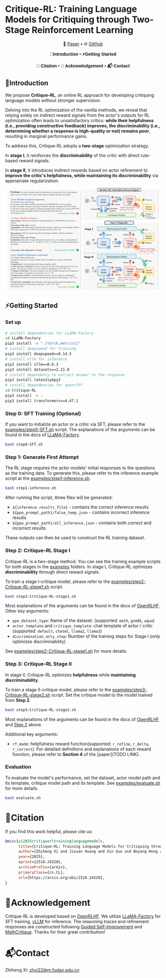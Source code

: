 # Critique-RL: Training Language Models for Critiquing through Two-Stage Reinforcement Learning

<p align="center">
  📃 <a href="https://arxiv.org/abs/2510.24320" target="_blank">Paper</a > • 🌐 <a href="https://github.com/WooooDyy/Critique-RL" target="_blank">GitHub</a >
</p >

<div align="center" style="font-family: Arial, sans-serif;">
  <p>
    <a href="#introduction" style="text-decoration: none; font-weight: bold;">🌟Introduction</a> •
     <a href="#getting-started" style="text-decoration: none; font-weight: bold;">⚡Getting Started</a>
  </p>
  <p>
    <a href="#citation" style="text-decoration: none; font-weight: bold;">🎈 Citation</a> •
    <a href="#acknowledgement" style="text-decoration: none; font-weight: bold;">🌻 Acknowledgement</a> •
    <a href="#contact" style="text-decoration: none; font-weight: bold;">📬 Contact</a>
  </p>
</div>

## 🌟Introduction

We propose **Critique-RL**, an online RL approach for developing critiquing language models without stronger supervision. 

Delving into the RL optimization of the vanilla methods, we reveal that relying solely on indirect reward signals from the actor's outputs for RL optimization often leads to unsatisfactory critics: **while their helpfulness (i.e., providing constructive feedback) improves, the discriminability (i.e., determining whether a response is high-quality or not) remains poor**, resulting in marginal performance gains.

To address this, Critique-RL adopts a **two-stage** optimization strategy.

In **stage I**, it reinforces the **discriminability** of the critic with direct rule-based reward signals.

In **stage II**, it introduces indirect rewards based on actor refinement to **improve the critic's helpfulness, while maintaining its discriminability** via appropriate regularization.

![image-20251022170732444](./assets/Critique-RL-main.png)

## ⚡Getting Started

### Set up

```bash
# install dependencies for LLaMA-Factory
cd LLaMA-Factory
pip3 install -e ".[torch,metrics]"
# install deepspeed for training
pip3 install deepspeed==0.14.5
# install vllm for inference
pip3 install vllm==0.6.3
pip3 install datasets==2.21.0
# install dependency to extract answer in the response
pip3 install latex2sympy2
# install dependencies for openrlhf
cd Critique-RL
pip3 install -e .
pip3 install transformers==4.47.1
```

### Step 0: SFT Training (Optional)

If you want to initialize an actor or a critic via SFT, please refer to the [examples/step0-SFT.sh](./examples/step0-SFT.sh) script.  The explanations of the arguments can be found in the docs of [LLaMA-Factory](https://llamafactory.readthedocs.io/zh-cn/latest/getting_started/sft.html).

```bash
bash step0-SFT.sh
```

### Step 1: Generate First Attempt

The RL stage requires the actor models' initial responses to the questions as the training data. To generate this, please refer to the inference example script at the [examples/step1-inference.sh](./examples/step1-inference.sh). 

```bash
bash step1-inference.sh
```

After running the script, three files will be generated:

- `${inference_results_file}` - contains the correct inference results
- `${ppo_prompt_path}/false_temp.json` - contains incorrect inference results
- `${ppo_prompt_path}/all_inference.json` - contains both correct and incorrect results

These outputs can then be used to construct the RL training dataset.

### Step 2: Critique-RL Stage I

Critique-RL is a two-stage method. You can see the training example scripts for both stages in the [examples](./examples) folders. In stage I, Critique-RL optimizes **discriminability** through direct reward signals.

To train a stage I-critique model, please refer to the [examples/step2-Critique-RL-stage1.sh](./examples/step2-Critique-RL-stage1.sh) script.

```bash
bash step2-Critique-RL-stage1.sh
```

Most explanations of the arguments can be found in the docs of [OpenRLHF](https://openrlhf.readthedocs.io/en/latest/rl.html). Other key arguments:

* `ppo_dataset_type`: Name of the dataset. (supported: `math`, `gsm8k`, `aqua`)
* `actor_template` and `critique_template`: chat template of actor / critic (supported: `default`, `chatml`, `llama2`, `llama3`)
* `discrimination_only_step`: Number of the training steps for Stage I (only optimizes discriminability)

See [examples/step2-Critique-RL-stage1.sh](./examples/step2-Critique-RL-stage1.sh)  for more details.

### Step 3: Critique-RL Stage II

In stage II, Critique-RL optimizes **helpfulness** while **maintaining discriminability**. 

To train a stage II-critique model, please refer to the [examples/step3-Critique-RL-stage2.sh](./examples/step3-Critique-RL-stage2.sh) script.  Set the critique model to the model trained from **Step 2**.

```bash
bash step3-Critique-RL-stage2.sh
```

Most explanations of the arguments can be found in the docs of [OpenRLHF](https://openrlhf.readthedocs.io/en/latest/rl.html) and [Step 2](#step-2-Critique-RL-Stage-I) above. 

Additional key arguments:

* `rf_mode`: helpfulness reward function(supported: `r_refine`, `r_delta`, `r_correct`).  For detailed definitions and explanations of each reward function, please refer to **Section 4** of the [paper](TODO LINK).

### Evaluation

To evaluate the model's performance, set the dataset, actor model path and its template, critique model path and its template. See [examples/evaluate.sh](./examples/evaluate.sh) for more details. 

```bash
bash evaluate.sh
```

# 🎈Citation

If you find this work helpful, please cite us:

```bibtex
@misc{xi2025critiquerltraininglanguagemodels,
      title={Critique-RL: Training Language Models for Critiquing through Two-Stage Reinforcement Learning}, 
      author={Zhiheng Xi and Jixuan Huang and Xin Guo and Boyang Hong and Dingwen Yang and Xiaoran Fan and Shuo Li and Zehui Chen and Junjie Ye and Siyu Yuan and Zhengyin Du and Xuesong Yao and Yufei Xu and Jiecao Chen and Rui Zheng and Tao Gui and Qi Zhang and Xuanjing Huang},
      year={2025},
      eprint={2510.24320},
      archivePrefix={arXiv},
      primaryClass={cs.CL},
      url={https://arxiv.org/abs/2510.24320}, 
}
```

# 🌻Acknowledgement

Critique-RL is developed based on [OpenRLHF](https://github.com/OpenRLHF/OpenRLHF). We utilize [LLaMA-Factory](https://github.com/hiyouga/LLaMA-Factory) for SFT training, [vLLM]((https://github.com/vllm-project/vllm)) for inference. The reasoning traces and refinement responses are constructed following [Guided Self-Improvement](https://github.com/Yiwen-Ding/Guided-Self-Improvement) and [MathCritique](https://github.com/WooooDyy/MathCritique). Thanks for their great contribution!

# 📬Contact

Zhiheng Xi: zhxi22@m.fudan.edu.cn

